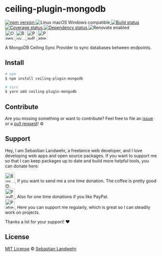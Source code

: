 <!-- TITLE/ -->
# ceiling-plugin-mongodb
<!-- /TITLE -->

<!-- BADGES/ -->
  <p>
    <a href="https://npmjs.org/package/ceiling-plugin-mongodb">
      <img
        src="https://img.shields.io/npm/v/ceiling-plugin-mongodb.svg"
        alt="npm version"
      >
    </a><img src="https://img.shields.io/badge/os-linux%20%7C%C2%A0macos%20%7C%C2%A0windows-blue" alt="Linux macOS Windows compatible"><a href="https://github.com/dword-design/ceiling-plugin-mongodb/actions">
      <img
        src="https://github.com/dword-design/ceiling-plugin-mongodb/workflows/build/badge.svg"
        alt="Build status"
      >
    </a><a href="https://codecov.io/gh/dword-design/ceiling-plugin-mongodb">
      <img
        src="https://codecov.io/gh/dword-design/ceiling-plugin-mongodb/branch/master/graph/badge.svg"
        alt="Coverage status"
      >
    </a><a href="https://david-dm.org/dword-design/ceiling-plugin-mongodb">
      <img src="https://img.shields.io/david/dword-design/ceiling-plugin-mongodb" alt="Dependency status">
    </a><img src="https://img.shields.io/badge/renovate-enabled-brightgreen" alt="Renovate enabled"><br/><a href="https://gitpod.io/#https://github.com/dword-design/ceiling-plugin-mongodb">
      <img
        src="https://gitpod.io/button/open-in-gitpod.svg"
        alt="Open in Gitpod"
        height="32"
      >
    </a><a href="https://www.buymeacoffee.com/dword">
      <img
        src="https://www.buymeacoffee.com/assets/img/guidelines/download-assets-sm-2.svg"
        alt="Buy Me a Coffee"
        height="32"
      >
    </a><a href="https://paypal.me/SebastianLandwehr">
      <img
        src="https://dword-design.de/images/paypal.svg"
        alt="PayPal"
        height="32"
      >
    </a><a href="https://www.patreon.com/dworddesign">
      <img
        src="https://dword-design.de/images/patreon.svg"
        alt="Patreon"
        height="32"
      >
    </a>
</p>
<!-- /BADGES -->

<!-- DESCRIPTION/ -->
A MongoDB Ceiling Sync Provider to sync databases between endpoints.
<!-- /DESCRIPTION -->

<!-- INSTALL/ -->
## Install

```bash
# npm
$ npm install ceiling-plugin-mongodb

# Yarn
$ yarn add ceiling-plugin-mongodb
```
<!-- /INSTALL -->

<!-- LICENSE/ -->
## Contribute

Are you missing something or want to contribute? Feel free to file an [issue](https://github.com/dword-design/ceiling-plugin-mongodb/issues) or a [pull request](https://github.com/dword-design/ceiling-plugin-mongodb/pulls)! ⚙️

## Support

Hey, I am Sebastian Landwehr, a freelance web developer, and I love developing web apps and open source packages. If you want to support me so that I can keep packages up to date and build more helpful tools, you can donate here:

<p>
  <a href="https://www.buymeacoffee.com/dword">
    <img
      src="https://www.buymeacoffee.com/assets/img/guidelines/download-assets-sm-2.svg"
      alt="Buy Me a Coffee"
      height="32"
    >
  </a>&nbsp;If you want to send me a one time donation. The coffee is pretty good 😊.<br/>
  <a href="https://paypal.me/SebastianLandwehr">
    <img
      src="https://dword-design.de/images/paypal.svg"
      alt="PayPal"
      height="32"
    >
  </a>&nbsp;Also for one time donations if you like PayPal.<br/>
  <a href="https://www.patreon.com/dworddesign">
    <img
      src="https://dword-design.de/images/patreon.svg"
      alt="Patreon"
      height="32"
    >
  </a>&nbsp;Here you can support me regularly, which is great so I can steadily work on projects.
</p>

Thanks a lot for your support! ❤️

## License

[MIT License](https://opensource.org/licenses/MIT) © [Sebastian Landwehr](https://dword-design.de)
<!-- /LICENSE -->
